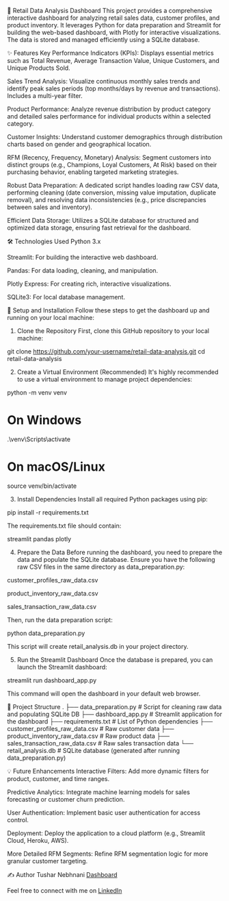 🛒 Retail Data Analysis Dashboard
This project provides a comprehensive interactive dashboard for analyzing retail sales data, customer profiles, and product inventory. It leverages Python for data preparation and Streamlit for building the web-based dashboard, with Plotly for interactive visualizations. The data is stored and managed efficiently using a SQLite database.

✨ Features
Key Performance Indicators (KPIs): Displays essential metrics such as Total Revenue, Average Transaction Value, Unique Customers, and Unique Products Sold.

Sales Trend Analysis: Visualize continuous monthly sales trends and identify peak sales periods (top months/days by revenue and transactions). Includes a multi-year filter.

Product Performance: Analyze revenue distribution by product category and detailed sales performance for individual products within a selected category.

Customer Insights: Understand customer demographics through distribution charts based on gender and geographical location.

RFM (Recency, Frequency, Monetary) Analysis: Segment customers into distinct groups (e.g., Champions, Loyal Customers, At Risk) based on their purchasing behavior, enabling targeted marketing strategies.

Robust Data Preparation: A dedicated script handles loading raw CSV data, performing cleaning (date conversion, missing value imputation, duplicate removal), and resolving data inconsistencies (e.g., price discrepancies between sales and inventory).

Efficient Data Storage: Utilizes a SQLite database for structured and optimized data storage, ensuring fast retrieval for the dashboard.

🛠️ Technologies Used
Python 3.x

Streamlit: For building the interactive web dashboard.

Pandas: For data loading, cleaning, and manipulation.

Plotly Express: For creating rich, interactive visualizations.

SQLite3: For local database management.

🚀 Setup and Installation
Follow these steps to get the dashboard up and running on your local machine:

1. Clone the Repository
First, clone this GitHub repository to your local machine:

git clone https://github.com/your-username/retail-data-analysis.git
cd retail-data-analysis

2. Create a Virtual Environment (Recommended)
It's highly recommended to use a virtual environment to manage project dependencies:

python -m venv venv
# On Windows
.\venv\Scripts\activate
# On macOS/Linux
source venv/bin/activate

3. Install Dependencies
Install all required Python packages using pip:

pip install -r requirements.txt

The requirements.txt file should contain:

streamlit
pandas
plotly

4. Prepare the Data
Before running the dashboard, you need to prepare the data and populate the SQLite database. Ensure you have the following raw CSV files in the same directory as data_preparation.py:

customer_profiles_raw_data.csv

product_inventory_raw_data.csv

sales_transaction_raw_data.csv

Then, run the data preparation script:

python data_preparation.py

This script will create retail_analysis.db in your project directory.

5. Run the Streamlit Dashboard
Once the database is prepared, you can launch the Streamlit dashboard:

streamlit run dashboard_app.py

This command will open the dashboard in your default web browser.

📁 Project Structure
.
├── data_preparation.py         # Script for cleaning raw data and populating SQLite DB
├── dashboard_app.py            # Streamlit application for the dashboard
├── requirements.txt            # List of Python dependencies
├── customer_profiles_raw_data.csv  # Raw customer data
├── product_inventory_raw_data.csv  # Raw product data
├── sales_transaction_raw_data.csv  # Raw sales transaction data
└── retail_analysis.db          # SQLite database (generated after running data_preparation.py)

💡 Future Enhancements
Interactive Filters: Add more dynamic filters for product, customer, and time ranges.

Predictive Analytics: Integrate machine learning models for sales forecasting or customer churn prediction.

User Authentication: Implement basic user authentication for access control.

Deployment: Deploy the application to a cloud platform (e.g., Streamlit Cloud, Heroku, AWS).

More Detailed RFM Segments: Refine RFM segmentation logic for more granular customer targeting.

✍️ Author
Tushar Nebhnani
[Dashboard](https://retail-dashboard-analysis-tushar-nebhnani.streamlit.app/)

Feel free to connect with me on [LinkedIn](www.linkedin.com/in/tushar-nebhnani)
